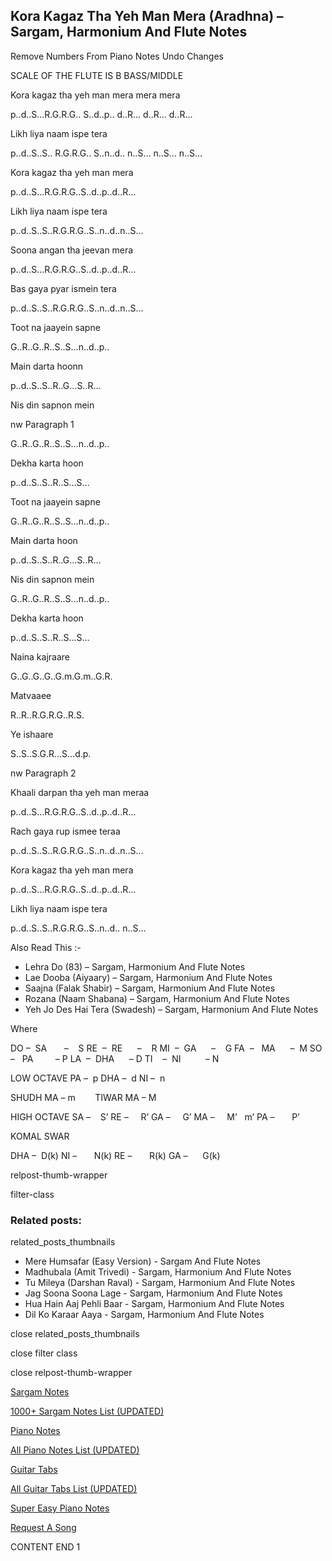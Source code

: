 
## Kora Kagaz Tha Yeh Man Mera (Aradhna) – Sargam, Harmonium And Flute Notes

Remove Numbers From Piano Notes
Undo Changes

SCALE OF THE FLUTE IS B BASS/MIDDLE

Kora kagaz tha yeh man mera mera mera

p..d..S…R.G.R.G.. S..d..p.. d..R… d..R… d..R…

Likh liya naam ispe tera

p..d..S..S.. R.G.R.G.. S..n..d.. n..S… n..S… n..S…

Kora kagaz tha yeh man mera

p..d..S…R.G.R.G..S..d..p..d..R…

Likh liya naam ispe tera

p..d..S..S..R.G.R.G..S..n..d..n..S…

Soona angan tha jeevan mera

p..d..S…R.G.R.G..S..d..p..d..R…

Bas gaya pyar ismein tera

p..d..S..S..R.G.R.G..S..n..d..n..S…

Toot na jaayein sapne

G..R..G..R..S..S…n..d..p..

Main darta hoonn

p..d..S..S..R..G…S..R…

Nis din sapnon mein

nw Paragraph 1

G..R..G..R..S..S…n..d..p..

Dekha karta hoon

p..d..S..S..R..S…S…

Toot na jaayein sapne

G..R..G..R..S..S…n..d..p..

Main darta hoon

p..d..S..S..R..G…S..R…

Nis din sapnon mein

G..R..G..R..S..S…n..d..p..

Dekha karta hoon

p..d..S..S..R..S…S…

Naina kajraare

G..G..G..G..G.m.G.m..G.R.

Matvaaee

R..R..R.G.R.G..R.S.

Ye ishaare

S..S..S.G.R…S…d.p.

nw Paragraph 2

Khaali darpan tha yeh man meraa

p..d..S…R.G.R.G..S..d..p..d..R…

Rach gaya rup ismee teraa

p..d..S..S..R.G.R.G..S..n..d..n..S…

Kora kagaz tha yeh man mera

p..d..S…R.G.R.G..S..d..p..d..R…

Likh liya naam ispe tera

p..d..S..S..R.G.R.G..S..n..d.. n..S…

Also Read This :-

* Lehra Do (83) – Sargam, Harmonium And Flute Notes
* Lae Dooba (Aiyaary) – Sargam, Harmonium And Flute Notes
* Saajna (Falak Shabir) – Sargam, Harmonium And Flute Notes
* Rozana (Naam Shabana) – Sargam, Harmonium And Flute Notes
* Yeh Jo Des Hai Tera (Swadesh) – Sargam, Harmonium And Flute Notes

Where

DO –  SA       –    S
RE  –  RE      –    R
MI  –  GA      –    G
FA  –   MA      –  M
SO  –   PA         – P
LA  –  DHA      – D
TI    –  NI          – N

LOW OCTAVE
PA –  p
DHA –  d
NI –  n

SHUDH MA – m        TIWAR MA – M

HIGH OCTAVE
SA –    S’
RE –     R’
GA –     G’
MA –     M’   m’
PA –       P’

KOMAL SWAR

DHA –  D(k)
NI –       N(k)
RE –       R(k)
GA –      G(k)

relpost-thumb-wrapper

filter-class

### Related posts:

related_posts_thumbnails

* Mere Humsafar (Easy Version) - Sargam And Flute Notes
* Madhubala (Amit Trivedi) - Sargam, Harmonium And Flute Notes
* Tu Mileya (Darshan Raval) - Sargam, Harmonium And Flute Notes
* Jag Soona Soona Lage - Sargam, Harmonium And Flute Notes
* Hua Hain Aaj Pehli Baar - Sargam, Harmonium And Flute Notes
* Dil Ko Karaar Aaya - Sargam, Harmonium And Flute Notes

close related_posts_thumbnails

close filter class

close relpost-thumb-wrapper

[Sargam Notes](https://www.notationsworld.com/sargam-notes.html)

[1000+ Sargam Notes List (UPDATED)](https://www.notationsworld.com/all-songs-list-sargam-notes.html)

[Piano Notes](https://www.notationsworld.com/piano-notes.html)

[All Piano Notes List (UPDATED)](https://www.notationsworld.com/all-songs-list-piano-notes.html)

[Guitar Tabs](https://www.notationsworld.com/guitar-tabs.html)

[All Guitar Tabs List (UPDATED)](https://www.notationsworld.com/all-songs-list-guitar-tabs.html)

[Super Easy Piano Notes](https://studywall.in/)

[Request A Song](https://www.notationsworld.com/request-a-song.html)

CONTENT END 1

